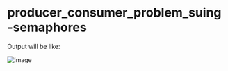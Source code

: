# producer_consumer_problem_suing-semaphores

Output will be like:

![image](https://user-images.githubusercontent.com/111275048/215259055-8d1a3e1f-d06d-4058-871b-49c1ab901efd.png)
